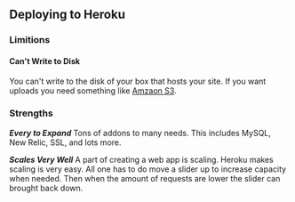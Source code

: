 ## Deploying to Heroku

### Limitions

#### Can't Write to Disk
You can't write to the disk of your box that hosts your site. If you want uploads you need something like [Amzaon S3](http://aws.amazon.com/s3/).


### Strengths

***Every to Expand***
Tons of addons to many needs. This includes MySQL, New Relic, SSL, and lots more.

***Scales Very Well***
A part of creating a web app is scaling. Heroku makes scaling is very easy. All one has to do move a slider up to increase capacity when needed. Then when the amount of requests are lower the slider can brought back down.